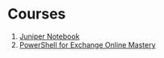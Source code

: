 # Courses

1. [Juniper Notebook](https://github.com/voytas75/JupyterNotebookLearn)
2. [PowerShell for Exchange Online Mastery](PowerShell_for_Exchange_Online_Mastery.md)